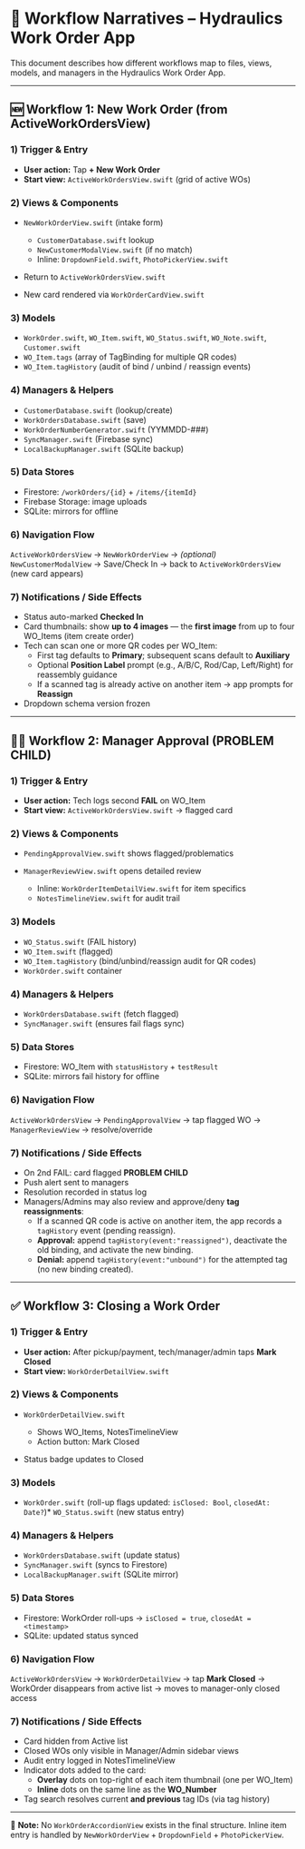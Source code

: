 # 📑 Workflow Narratives – Hydraulics Work Order App

This document describes how different workflows map to files, views, models, and managers in the Hydraulics Work Order App.

---

## 🆕 Workflow 1: New Work Order (from ActiveWorkOrdersView)

### 1) Trigger & Entry

* **User action:** Tap **+ New Work Order**
* **Start view:** `ActiveWorkOrdersView.swift` (grid of active WOs)

### 2) Views & Components

* `NewWorkOrderView.swift` (intake form)

  * `CustomerDatabase.swift` lookup
  * `NewCustomerModalView.swift` (if no match)
  * Inline: `DropdownField.swift`, `PhotoPickerView.swift`
* Return to `ActiveWorkOrdersView.swift`
* New card rendered via `WorkOrderCardView.swift`

### 3) Models

* `WorkOrder.swift`, `WO_Item.swift`, `WO_Status.swift`, `WO_Note.swift`, `Customer.swift`
* `WO_Item.tags` (array of TagBinding for multiple QR codes)
* `WO_Item.tagHistory` (audit of bind / unbind / reassign events)

### 4) Managers & Helpers

* `CustomerDatabase.swift` (lookup/create)
* `WorkOrdersDatabase.swift` (save)
* `WorkOrderNumberGenerator.swift` (YYMMDD-###)
* `SyncManager.swift` (Firebase sync)
* `LocalBackupManager.swift` (SQLite backup)

### 5) Data Stores

* Firestore: `/workOrders/{id}` + `/items/{itemId}`
* Firebase Storage: image uploads
* SQLite: mirrors for offline

### 6) Navigation Flow

`ActiveWorkOrdersView` → `NewWorkOrderView` → *(optional)* `NewCustomerModalView` → Save/Check In → back to `ActiveWorkOrdersView` (new card appears)

### 7) Notifications / Side Effects

* Status auto-marked **Checked In**
* Card thumbnails: show **up to 4 images** — the **first image** from up to four WO_Items (item create order)
* Tech can scan one or more QR codes per WO_Item:
  * First tag defaults to **Primary**; subsequent scans default to **Auxiliary**
  * Optional **Position Label** prompt (e.g., A/B/C, Rod/Cap, Left/Right) for reassembly guidance
  * If a scanned tag is already active on another item → app prompts for **Reassign**
* Dropdown schema version frozen

---

## 👨‍💼 Workflow 2: Manager Approval (PROBLEM CHILD)

### 1) Trigger & Entry

* **User action:** Tech logs second **FAIL** on WO_Item
* **Start view:** `ActiveWorkOrdersView.swift` → flagged card

### 2) Views & Components

* `PendingApprovalView.swift` shows flagged/problematics
* `ManagerReviewView.swift` opens detailed review

  * Inline: `WorkOrderItemDetailView.swift` for item specifics
  * `NotesTimelineView.swift` for audit trail

### 3) Models

* `WO_Status.swift` (FAIL history)
* `WO_Item.swift` (flagged)
* `WO_Item.tagHistory` (bind/unbind/reassign audit for QR codes)
* `WorkOrder.swift` container

### 4) Managers & Helpers

* `WorkOrdersDatabase.swift` (fetch flagged)
* `SyncManager.swift` (ensures fail flags sync)

### 5) Data Stores

* Firestore: WO_Item with `statusHistory` + `testResult`
* SQLite: mirrors fail history for offline

### 6) Navigation Flow

`ActiveWorkOrdersView` → `PendingApprovalView` → tap flagged WO → `ManagerReviewView` → resolve/override

### 7) Notifications / Side Effects

* On 2nd FAIL: card flagged **PROBLEM CHILD**
* Push alert sent to managers
* Resolution recorded in status log
* Managers/Admins may also review and approve/deny **tag reassignments**:
  * If a scanned QR code is active on another item, the app records a `tagHistory` event (pending reassign).
  * **Approval:** append `tagHistory(event:"reassigned")`, deactivate the old binding, and activate the new binding.
  * **Denial:** append `tagHistory(event:"unbound")` for the attempted tag (no new binding created).

---

## ✅ Workflow 3: Closing a Work Order

### 1) Trigger & Entry

* **User action:** After pickup/payment, tech/manager/admin taps **Mark Closed**
* **Start view:** `WorkOrderDetailView.swift`

### 2) Views & Components

* `WorkOrderDetailView.swift`

  * Shows WO_Items, NotesTimelineView
  * Action button: Mark Closed
* Status badge updates to Closed

### 3) Models

* `WorkOrder.swift` (roll-up flags updated: `isClosed: Bool`, `closedAt: Date?`)* `WO_Status.swift` (new status entry)

### 4) Managers & Helpers

* `WorkOrdersDatabase.swift` (update status)
* `SyncManager.swift` (syncs to Firestore)
* `LocalBackupManager.swift` (SQLite mirror)

### 5) Data Stores

* Firestore: WorkOrder roll-ups → `isClosed = true`, `closedAt = <timestamp>`
* SQLite: updated status synced

### 6) Navigation Flow

`ActiveWorkOrdersView` → `WorkOrderDetailView` → tap **Mark Closed** → WorkOrder disappears from active list → moves to manager-only closed access

### 7) Notifications / Side Effects

* Card hidden from Active list
* Closed WOs only visible in Manager/Admin sidebar views
* Audit entry logged in NotesTimelineView
* Indicator dots added to the card:
  * **Overlay** dots on top-right of each item thumbnail (one per WO_Item)
  * **Inline** dots on the same line as the **WO_Number**
* Tag search resolves current **and previous** tag IDs (via tag history)

---

📌 **Note:** No `WorkOrderAccordionView` exists in the final structure. Inline item entry is handled by `NewWorkOrderView` + `DropdownField` + `PhotoPickerView`.
